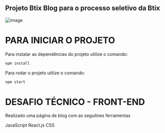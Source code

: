 ## Projeto Btix Blog para o processo seletivo da Btix

![image](https://user-images.githubusercontent.com/112974999/204011869-87231141-f514-46b3-a082-214546f062f2.png)

# PARA INICIAR O PROJETO

Para instalar as dependências do projeto utilize o comando:

```sh
npm install
```
Para rodar o projeto utilize o comando:

```sh
npm start
```

# DESAFIO TÉCNICO - FRONT-END

Realizado uma página de blog com as seguitnes ferramentas

JavaScript
React.js
CSS

